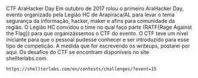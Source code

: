CTF AraHacker Day
Em outubro de 2017 rolou o primeiro AraHacker Day, evento organizado pela Legião HC de Arapiraca/AL para levar o tema segurança da informação, hacker, maker e afins para comunidade da região. O Legião HC convidou o time no qual faço parte (RATF{Rage Against the Flag}) para que organizássemos o CTF do evento. O CTF teve um nível iniciante para que o pessoal pudesse conhecer e ser introduzido para esse tipo de competição.
A medida que for escrevendo os writeups, postarei por aqui. Os desafios do CTF se encontram disponíveis no site shellterlabs.com.

```url
https://shellterlabs.com/en/contests/challenges/?event=15
```
